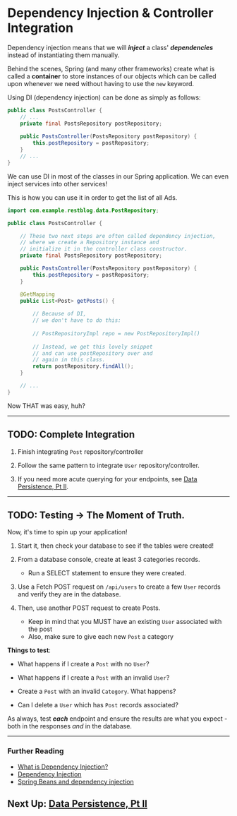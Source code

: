 # Dependency Injection & Controller Integration

Dependency injection means that we will ***inject*** a class' ***dependencies*** instead of instantiating them manually.

Behind the scenes, Spring (and many other frameworks) create what is called a **container** to store instances of our objects which can be called upon whenever we need without having to use the `new` keyword.

Using DI (dependency injection) can be done as simply as follows:

```java
public class PostsController {
    // ...
    private final PostsRepository postRepository;
    
    public PostsController(PostsRepository postRepository) {
        this.postRepository = postRepository;
    }
    // ...
}
```

We can use DI in most of the classes in our Spring
application. We can even inject services into other services! 

This is how you can use it in order to get the list of all Ads.

```java
import com.example.restblog.data.PostRepository;

public class PostsController {

    // These two next steps are often called dependency injection, 
    // where we create a Repository instance and 
    // initialize it in the controller class constructor.
    private final PostsRepository postRepository;

    public PostsController(PostsRepository postRepository) {
        this.postRepository = postRepository;
    }

    @GetMapping
    public List<Post> getPosts() {
        
        // Because of DI, 
        // we don't have to do this:
       
        // PostRepositoryImpl repo = new PostRepositoryImpl()
        
        // Instead, we get this lovely snippet 
        // and can use postRepository over and 
        // again in this class.
        return postRepository.findAll();
    }

    // ...
}
```
Now THAT was easy, huh? 

---
## TODO: Complete Integration

1. Finish integrating `Post` repository/controller


2. Follow the same pattern to integrate `User` repository/controller.


3. If you need more acute querying for your endpoints, see [Data Persistence, Pt II](14-data-persistence-iii.md).

---
## TODO: Testing -> The Moment of Truth.

Now, it's time to spin up your application! 

1. Start it, then check your database to see if the tables were created!

2. From a database console, create at least 3 categories records.
    - Run a SELECT statement to ensure they were created.
    

2. Use a Fetch POST request on `/api/users` to create a few `User` records and verify they are in the database.


3. Then, use another POST request to create Posts.
    - Keep in mind that you MUST have an existing `User` associated with the post
    - Also, make sure to give each new `Post` a category
    
**Things to test**:

- What happens if I create a `Post` with no `User`?
  

- What happens if I create a `Post` with an invalid `User`?
  

- Create a `Post` with an invalid `Category`. What happens?


- Can I delete a `User` which has `Post` records associated?
    
As always, test ***each*** endpoint and ensure the results are what you expect - both in the responses *and* in the database.



---
### Further Reading
- [What is Dependency Injection?](http://stackoverflow.com/questions/130794/what-is-dependency-injection)
- [Dependency Injection](https://en.wikipedia.org/wiki/Dependency_injection)
- [Spring Beans and dependency injection](https://docs.spring.io/spring-boot/docs/current/reference/html/using-boot-spring-beans-and-dependency-injection.html)

## Next Up: [Data Persistence, Pt II](13-data-persistence-ii.md)
